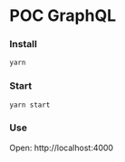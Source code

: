 # POC GraphQL


### Install
```bash
yarn
```

### Start
```bash
yarn start
```

### Use
Open: http://localhost:4000